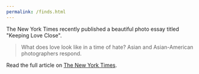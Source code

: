 ```yaml
---
permalink: /finds.html
---
```


The New York Times recently published a beautiful photo essay titled "Keeping Love Close".

> What does love look like in a time of hate? Asian and Asian-American photographers respond.

Read the full article on [The New York Times](https://www.nytimes.com/interactive/2021/04/08/arts/asian-american-photos-love.html).
